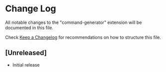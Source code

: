 # Change Log

All notable changes to the "command-generator" extension will be documented in this file.

Check [Keep a Changelog](http://keepachangelog.com/) for recommendations on how to structure this file.

## [Unreleased]

- Initial release
